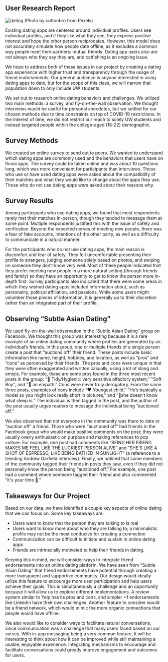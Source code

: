 ## User Research Report

![dating](https://images.pexels.com/photos/7351144/pexels-photo-7351144.jpeg?cs=srgb&dl=pexels-cottonbro-7351144.jpg&fm=jpg)
(Photo by cottonbro from Pexels)

Existing dating apps are centered around individual profiles. Users see individual profiles, and if they like what they see, they express positive interest and hope the other person reciprocates. However, this model does not accurately simulate how people date offline, as it excludes a common way people meet their partners: mutual friends. Dating app users also are not always who they say they are, and catfishing is an ongoing issue.

We hope to address both of these issues in our project by creating a dating app experience with higher trust and transparency through the usage of friend endorsements. Our general audience is anyone interested in using dating apps to date, but for the scope of this class, we will narrow that population down to only include UW students.

We set out to research online dating behaviors and challenges. We utilized two main methods: a survey, and fly-on-the-wall observation. We thought interviews would be useful for personal anecdotes, but we settled for our chosen methods due to time constraints on top of COVID-19 restrictions. In the interest of time, we did not restrict our reach to solely UW students and instead targeted people within the college-aged (18-22) demographic.

## Survey Methods
We created an online survey to send out to peers. We wanted to understand which dating apps are commonly used and the behaviors that users have on those apps. The survey could be taken online and was about 10 questions long, which was more convenient for participants than interviews. Those who use or have used dating apps were asked about the compatibility of their matches and what they would like to change about the apps they use. Those who do not use dating apps were asked about their reasons why.

## Survey Results
Among participants who use dating apps, we found that most respondents rarely met their matches in-person, though they tended to message them at some point. Multiple respondents justified this with the issue of safety and verification. Beyond the expected nerves of meeting new people, there was a fear of fake accounts, intentions of the other party, as well as a difficulty to communicate in a natural manner.

For the participants who do not use dating apps, the main reason is discomfort and fear of safety. They felt uncomfortable presenting their profile to strangers, judging someone solely based on photos, and swiping on someone they don’t know very well. Most of these people indicated that they prefer meeting new people in a more natural setting (through friends and family) so they have an opportunity to get to know the person more in-depth first.
Survey participants also indicated that there were some areas in which they wished dating apps included information about, such as personality, political affiliation, and passions. While some users might volunteer those pieces of information, it is generally up to their discretion rather than an integrated part of their profile.

## Observing “Subtle Asian Dating”
We used fly-on-the-wall observation in the “Subtle Asian Dating” group on Facebook. We thought this group was interesting because it is a rare example of an online dating community where profiles are generated by an individual’s friends. In this group, one or multiple friends of a single person create a post that “auctions off” their friend. These posts include basic information like name, height, hobbies, and location, as well as “pros” and “cons” as perceived by their friends. The pros and cons were unique in that they were often exaggerated and written casually, using a lot of slang and emojis. For example, these are some pros found in the three most recent posts in the group: "💚 Tidy/Hygienic: very sensitive olfactory system," "Soft Boy", and "🧸 an empath." Cons were never truly derogatory. From the same three posts, examples of cons include “❤️ Youngest child,” “He’s basically a model so you might look really short in pictures,” and “🦉she doesn’t know what sleep is.” The individual is then tagged in the post, and the author of the post usually urges readers to message the individual being “auctioned off.”

We also observed that not everyone in the community was there to date or “auction off” a friend. Those who were “auctioned off” had friends in the Facebook group who would make positive comments on the post; they were usually overly enthusiastic on purpose and making references to pop culture. For example, one post had comments like “BEING HER FRIEND MAKES ME FEEL LIKE THE LUCKIEST PERSON ALIVE” and “SHE’S LIKE A SHOT OF ESPRESSO, LIKE BEING BATHED IN SUNLIGHT” (a reference to a trending Andrew Garfield interview). Finally, we noticed that some members of the community tagged their friends in posts they saw, even if they did not personally know the person being “auctioned off.” For example, one post had a comment where someone tagged their friend and also commented “it's your time 🙂.”

## Takeaways for Our Project

Based on our data, we have identified a couple key aspects of online dating that we can focus on. Some key takeaways are:
* Users want to know that the person they are talking to is real
* Users want to know more about who they are talking to; a minimalistic profile may not be the most conducive for creating a connection
* Communication can be difficult to initiate and sustain in online dating apps
* Friends are intrinscially motivated to help their friends in dating.

Keeping this in mind, we will consider ways to integrate friend endorsements into an online dating platform. We have seen from “Subtle Asian Dating” that friend endorsements have potential through creating a more transparent and supportive community. Our design would ideally utilize this feature to encourage more user participation and help users achieve their goals. This is simultaneously a challenge and an opportunity because it will allow us to explore different implementations. A review system similar to Yelp has its pros and cons, and simpler +1 endorsements like LinkedIn have their own challenges. Another feature to consider would be a friend network, which would mimic the more organic connections that people would have offline.

We also would like to consider ways to facilitate natural conversations, since communication was a challenge that many users faced based on our survey. With in-app messaging being a very common feature, it will be interesting to think about how it can be improved while still maintaining a usable, enjoyable experience. Integrating mechanisms to encourage and facilitate conversations could greatly improve engagement and outcomes for users.
